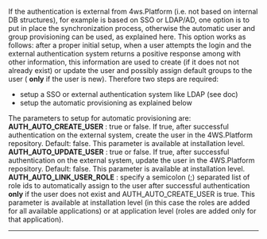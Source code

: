 If the authentication is external from 4ws.Platform (i.e. not based on internal DB structures), for example is based on SSO or LDAP/AD, one option is to put in place the synchronization process, otherwise the automatic user and group provisioning can be used, as explained here.
This option works as follows: after a proper initial setup, when a user attempts the login and the external authentication system returns a positive response among with other information, this information are used to create (if it does not not already exist) or update the user and possibly assign default groups to the user ( **only**  if the user is new).
Therefore two steps are required:

* setup a SSO or external authentication system like LDAP (see doc)
* setup the automatic provisioning as explained below

The parameters to setup for automatic provisioning are:
 **AUTH_AUTO_CREATE_USER** : true or false. If true, after successful authentication on the external system, create the user in the 4WS.Platform repository. Default: false. This parameter is available at installation level.
 **AUTH_AUTO_UPDATE_USER** : true or false. If true, after successful authentication on the external system, update the user in the 4WS.Platform repository. Default: false. This parameter is available at installation level.
 **AUTH_AUTO_LINK_USER_ROLE** : specify a semicolon (;) separated list of role ids to automatically assign to the user after successful authentication  **only**  if the user does not exist and AUTH_AUTO_CREATE_USER is true. This parameter is available at installation level (in this case the roles are added for all available applications) or at application level (roles are added only for that application).
                

---


